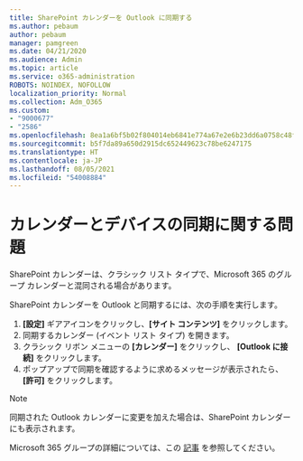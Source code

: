 ```yaml
---
title: SharePoint カレンダーを Outlook に同期する
ms.author: pebaum
author: pebaum
manager: pamgreen
ms.date: 04/21/2020
ms.audience: Admin
ms.topic: article
ms.service: o365-administration
ROBOTS: NOINDEX, NOFOLLOW
localization_priority: Normal
ms.collection: Adm_O365
ms.custom:
- "9000677"
- "2586"
ms.openlocfilehash: 8ea1a6bf5b02f804014eb6841e774a67e2e6b23dd6a0758c48f05271644f1601
ms.sourcegitcommit: b5f7da89a650d2915dc652449623c78be6247175
ms.translationtype: HT
ms.contentlocale: ja-JP
ms.lasthandoff: 08/05/2021
ms.locfileid: "54008884"
---
```

# <a name="issues-synchronizing-your-calendar-to-devices"></a>カレンダーとデバイスの同期に関する問題

SharePoint カレンダーは、クラシック リスト タイプで、Microsoft 365 のグループ カレンダーと混同される場合があります。

SharePoint カレンダーを Outlook と同期するには、次の手順を実行します。

1. **[設定]** ギアアイコンをクリックし、**[サイト コンテンツ]** をクリックします。
2. 同期するカレンダー (イベント リスト タイプ) を開きます。
3. クラシック リボン メニューの **[カレンダー]** をクリックし、 **[Outlook に接続]** をクリックします。
4. ポップアップで同期を確認するように求めるメッセージが表示されたら、**[許可]** をクリックします。

>[!Note]
> 同期された Outlook カレンダーに変更を加えた場合は、SharePoint カレンダーにも表示されます。

Microsoft 365 グループの詳細については、この [記事](https://support.office.com/article/Learn-about-Office-365-groups-b565caa1-5c40-40ef-9915-60fdb2d97fa2) を参照してください。
